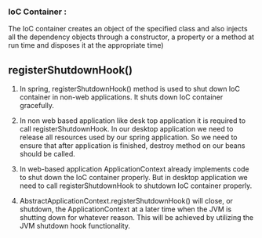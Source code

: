 ### IoC Container :

The IoC container creates an object of the specified class and also injects all the dependency objects through a constructor, a property or a method at run time and disposes it at the appropriate time)

## registerShutdownHook()

1. In spring, registerShutdownHook() method is used to shut down IoC container in non-web applications. It shuts down IoC container gracefully.

    
2. In non web based application like desk top application it is required to call registerShutdownHook. In our desktop application we need to release all resources used by our spring application. So we need to ensure that after application is finished, destroy method on our beans should be called. 

3. In web-based application ApplicationContext already implements code to shut down the IoC container properly. But in desktop application we need to call registerShutdownHook to shutdown IoC container properly.

4. AbstractApplicationContext.registerShutdownHook() will close, or shutdown, the ApplicationContext at a later time when the JVM is shutting down for whatever reason. This will be achieved by utilizing the JVM shutdown hook functionality.
